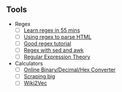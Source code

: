 ## Tools
- Regex
    - [ ] [Learn regex in 55 mins](https://qntm.org/files/re/re.html)
    - [ ] [Using regex to parse HTML](https://stackoverflow.com/questions/1732348/regex-match-open-tags-except-xhtml-self-contained-tags)
    - [ ] [Good regex tutorial](https://regexone.com)
    - [ ] [Regex with sed and awk](https://drive.google.com/open?id=10ybau2cHcOtVApfagJqdOmgchOLubojx)
    - [ ] [Regular Expression Theory](https://swtch.com/~rsc/regexp/regexp1.html)
- Calculators
    - [ ] [Online Binary/Decimal/Hex Converter](http://www.free-test-online.com/binary/signed_converter.html)
    - [ ] [Scraping big](https://blog.scrapinghub.com/web-scraping-at-scale-lessons-learned-scraping-100-billion-products-pages)
    - [ ] [Wiki2Vec](https://wikipedia2vec.github.io/wikipedia2vec/features/)
